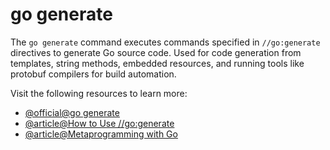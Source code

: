 # go generate

The `go generate` command executes commands specified in `//go:generate` directives to generate Go source code. Used for code generation from templates, string methods, embedded resources, and running tools like protobuf compilers for build automation.

Visit the following resources to learn more:

- [@official@go generate](https://go.dev/blog/generate)
- [@article@How to Use \/\/go\:generate](https://blog.carlana.net/post/2016-11-27-how-to-use-go-generate/)
- [@article@Metaprogramming with Go](https://dev.to/hlubek/metaprogramming-with-go-or-how-to-build-code-generators-that-parse-go-code-2k3j)